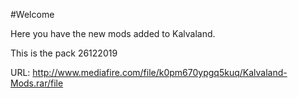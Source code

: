 #Welcome

Here you have the new mods added to Kalvaland.

This is the pack 26122019


URL: http://www.mediafire.com/file/k0pm670ypgq5kuq/Kalvaland-Mods.rar/file
